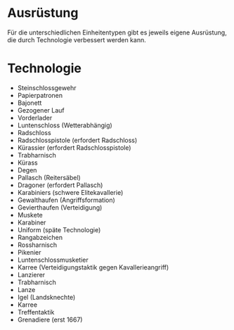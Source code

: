 # Ausrüstung
Für die unterschiedlichen Einheitentypen gibt es jeweils eigene Ausrüstung, die durch Technologie verbessert werden kann. 
# Technologie
- Steinschlossgewehr
- Papierpatronen
- Bajonett
- Gezogener Lauf
- Vorderlader
- Luntenschloss (Wetterabhängig)
- Radschloss
- Radschlosspistole (erfordert Radschloss)
- Kürassier (erfordert Radschlosspistole)
- Trabharnisch
- Kürass
- Degen
- Pallasch (Reitersäbel)
- Dragoner (erfordert Pallasch)
- Karabiniers (schwere Elitekavallerie)
- Gewalthaufen (Angriffsformation)
- Gevierthaufen (Verteidigung)
- Muskete
- Karabiner
- Uniform (späte Technologie)
- Rangabzeichen
- Rossharnisch
- Pikenier
- Luntenschlossmusketier
- Karree (Verteidigungstaktik gegen Kavallerieangriff)
- Lanzierer
- Trabharnisch
- Lanze
- Igel (Landsknechte)
- Karree
- Treffentaktik
- Grenadiere (erst 1667)